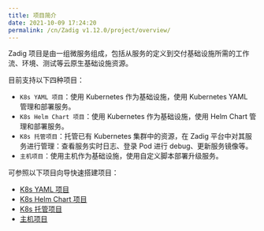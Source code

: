 ```yaml
---
title: 项目简介
date: 2021-10-09 17:24:20
permalink: /cn/Zadig v1.12.0/project/overview/
---
```

Zadig 项目是由一组微服务组成，包括从服务的定义到交付基础设施所需的工作流、环境、测试等云原生基础设施资源。

目前支持以下四种项目：
- `K8s YAML 项目`：使用 Kubernetes 作为基础设施，使用 Kubernetes YAML 管理和部署服务。
- `K8s Helm Chart 项目`：使用 Kubernetes 作为基础设施，使用 Helm Chart 管理和部署服务。
- `K8s 托管项目`：托管已有 Kubernetes 集群中的资源，在 Zadig 平台中对其服务进行管理：查看服务实时日志、登录 Pod 进行 debug、更新服务镜像等。
- `主机项目`：使用主机作为基础设施，使用自定义脚本部署升级服务。

可参照以下项目向导快速搭建项目：
* [K8s YAML 项目](/cn/Zadig%20v1.12.0/project/k8s-yaml/)
* [K8s Helm Chart 项目](/cn/Zadig%20v1.12.0/project/helm-chart/)
* [K8s 托管项目](/cn/Zadig%20v1.12.0/project/host-k8s-resources/)
* [主机项目](/cn/Zadig%20v1.12.0/project/vm/)
